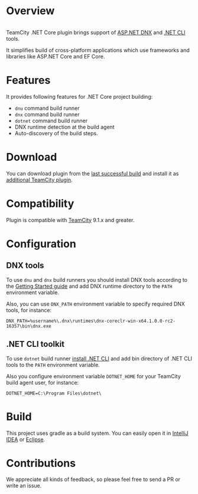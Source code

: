 # Overview

<a href="https://teamcity.jetbrains.com/viewType.html?buildTypeId=TeamCityDotnetCorePluginBuild&guest=1"><img src="https://teamcity.jetbrains.com/app/rest/builds/buildType:(id:TeamCityDotnetCorePluginBuild)/statusIcon" alt=""/></a>

TeamCity .NET Core plugin brings support of [ASP.NET DNX](http://docs.asp.net/en/latest/dnx/overview.html) and [.NET CLI](https://github.com/dotnet/cli) tools.

It simplifies build of cross-platform applications which use frameworks and libraries like ASP.NET Core and EF Core.

# Features

It provides following features for .NET Core project building:
* `dnu` command build runner
* `dnx` command build runner
* `dotnet` command build runner
* DNX runtime detection at the build agent
* Auto-discovery of the build steps.
 
# Download

You can download plugin from the [last successful build](https://teamcity.jetbrains.com/repository/download/TeamCityDotnetCorePluginBuild/.lastSuccessful/dotnet-plugin.zip?guest=1) and install it as [additional TeamCity plugin](https://confluence.jetbrains.com/display/TCDL/Installing+Additional+Plugins).

# Compatibility

Plugin is compatible with [TeamCity](https://www.jetbrains.com/teamcity/download/) 9.1.x and greater.

# Configuration

## DNX tools

To use `dnu` and `dnx` build runners you should install DNX tools according to the [Getting Started guide](https://docs.asp.net/en/latest/getting-started/index.html) and add DNX runtime directory to the `PATH` environment variable. 

Also, you can use `DNX_PATH` environment variable to specify required DNX tools, for instance:

```
DNX_PATH=%username%\.dnx\runtimes\dnx-coreclr-win-x64.1.0.0-rc2-16357\bin\dnx.exe
```

## .NET CLI toolkit

To use `dotnet` build runner [install .NET CLI](http://dotnet.github.io/getting-started/) and add bin directory of .NET CLI tools to the `PATH` environment variable.

Also you configure environment variable `DOTNET_HOME` for your TeamCity build agent user, for instance:

```
DOTNET_HOME=C:\Program Files\dotnet\
```

# Build

This project uses gradle as a build system. You can easily open it in [IntelliJ IDEA](https://www.jetbrains.com/idea/help/importing-project-from-gradle-model.html) or [Eclipse](http://gradle.org/eclipse/).

# Contributions

We appreciate all kinds of feedback, so please feel free to send a PR or write an issue.
